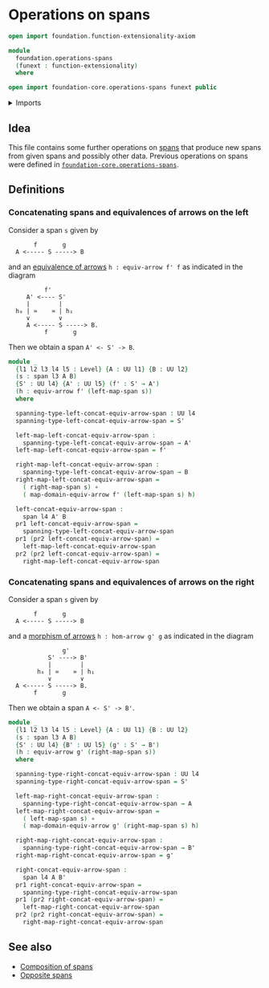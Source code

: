 # Operations on spans

```agda
open import foundation.function-extensionality-axiom

module
  foundation.operations-spans
  (funext : function-extensionality)
  where

open import foundation-core.operations-spans funext public
```

<details><summary>Imports</summary>

```agda
open import foundation.dependent-pair-types
open import foundation.equivalences-arrows funext
open import foundation.morphisms-arrows funext
open import foundation.spans
open import foundation.universe-levels

open import foundation-core.function-types
```

</details>

## Idea

This file contains some further operations on [spans](foundation.spans.md) that
produce new spans from given spans and possibly other data. Previous operations
on spans were defined in
[`foundation-core.operations-spans`](foundation-core.operations-spans.md).

## Definitions

### Concatenating spans and equivalences of arrows on the left

Consider a span `s` given by

```text
       f       g
  A <----- S -----> B
```

and an [equivalence of arrows](foundation.equivalences-arrows.md)
`h : equiv-arrow f' f` as indicated in the diagram

```text
          f'
     A' <---- S'
     |        |
  h₀ | ≃    ≃ | h₁
     ∨        ∨
     A <----- S -----> B.
          f       g
```

Then we obtain a span `A' <- S' -> B`.

```agda
module _
  {l1 l2 l3 l4 l5 : Level} {A : UU l1} {B : UU l2}
  (s : span l3 A B)
  {S' : UU l4} {A' : UU l5} (f' : S' → A')
  (h : equiv-arrow f' (left-map-span s))
  where

  spanning-type-left-concat-equiv-arrow-span : UU l4
  spanning-type-left-concat-equiv-arrow-span = S'

  left-map-left-concat-equiv-arrow-span :
    spanning-type-left-concat-equiv-arrow-span → A'
  left-map-left-concat-equiv-arrow-span = f'

  right-map-left-concat-equiv-arrow-span :
    spanning-type-left-concat-equiv-arrow-span → B
  right-map-left-concat-equiv-arrow-span =
    ( right-map-span s) ∘
    ( map-domain-equiv-arrow f' (left-map-span s) h)

  left-concat-equiv-arrow-span :
    span l4 A' B
  pr1 left-concat-equiv-arrow-span =
    spanning-type-left-concat-equiv-arrow-span
  pr1 (pr2 left-concat-equiv-arrow-span) =
    left-map-left-concat-equiv-arrow-span
  pr2 (pr2 left-concat-equiv-arrow-span) =
    right-map-left-concat-equiv-arrow-span
```

### Concatenating spans and equivalences of arrows on the right

Consider a span `s` given by

```text
       f       g
  A <----- S -----> B
```

and a [morphism of arrows](foundation.morphisms-arrows.md) `h : hom-arrow g' g`
as indicated in the diagram

```text
               g'
           S' ----> B'
           |        |
        h₀ | ≃    ≃ | h₁
           ∨        ∨
  A <----- S -----> B.
       f       g
```

Then we obtain a span `A <- S' -> B'`.

```agda
module _
  {l1 l2 l3 l4 l5 : Level} {A : UU l1} {B : UU l2}
  (s : span l3 A B)
  {S' : UU l4} {B' : UU l5} (g' : S' → B')
  (h : equiv-arrow g' (right-map-span s))
  where

  spanning-type-right-concat-equiv-arrow-span : UU l4
  spanning-type-right-concat-equiv-arrow-span = S'

  left-map-right-concat-equiv-arrow-span :
    spanning-type-right-concat-equiv-arrow-span → A
  left-map-right-concat-equiv-arrow-span =
    ( left-map-span s) ∘
    ( map-domain-equiv-arrow g' (right-map-span s) h)

  right-map-right-concat-equiv-arrow-span :
    spanning-type-right-concat-equiv-arrow-span → B'
  right-map-right-concat-equiv-arrow-span = g'

  right-concat-equiv-arrow-span :
    span l4 A B'
  pr1 right-concat-equiv-arrow-span =
    spanning-type-right-concat-equiv-arrow-span
  pr1 (pr2 right-concat-equiv-arrow-span) =
    left-map-right-concat-equiv-arrow-span
  pr2 (pr2 right-concat-equiv-arrow-span) =
    right-map-right-concat-equiv-arrow-span
```

## See also

- [Composition of spans](foundation.composition-spans.md)
- [Opposite spans](foundation.opposite-spans.md)
